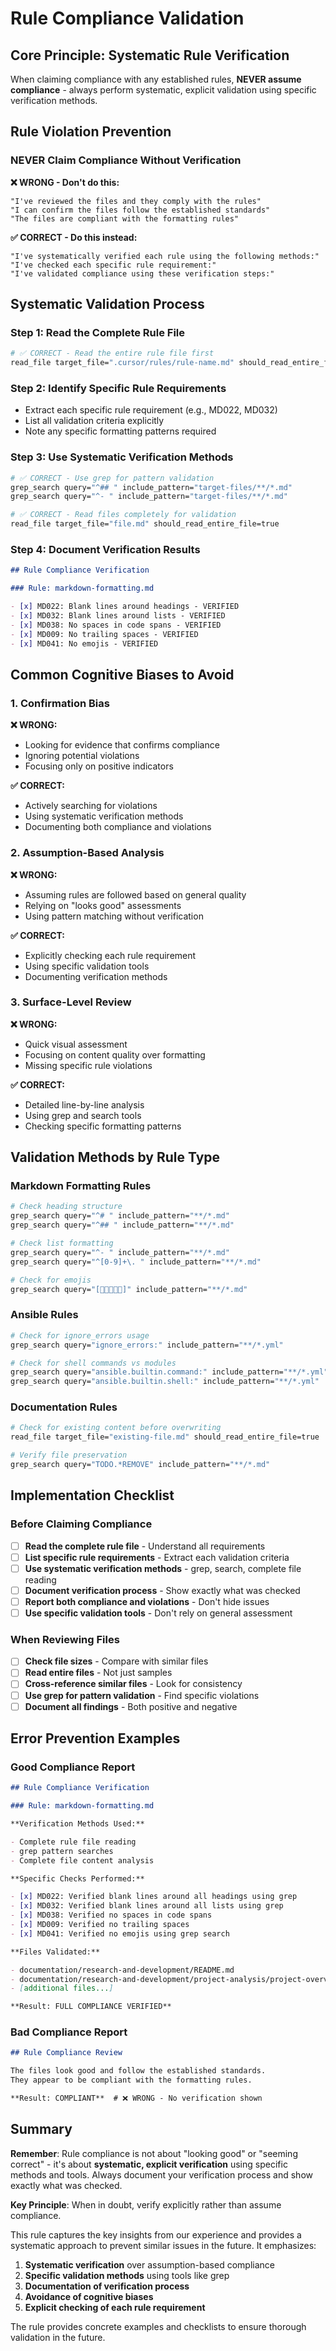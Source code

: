 # Rule Compliance Validation

## Core Principle: Systematic Rule Verification

When claiming compliance with any established rules, **NEVER assume compliance** - always perform systematic, explicit validation using specific verification methods.

## Rule Violation Prevention

### **NEVER Claim Compliance Without Verification**

**❌ WRONG - Don't do this:**

```text
"I've reviewed the files and they comply with the rules"
"I can confirm the files follow the established standards"
"The files are compliant with the formatting rules"
```

**✅ CORRECT - Do this instead:**

```text
"I've systematically verified each rule using the following methods:"
"I've checked each specific rule requirement:"
"I've validated compliance using these verification steps:"
```

## Systematic Validation Process

### **Step 1: Read the Complete Rule File**

```bash
# ✅ CORRECT - Read the entire rule file first
read_file target_file=".cursor/rules/rule-name.md" should_read_entire_file=true
```

### **Step 2: Identify Specific Rule Requirements**

- Extract each specific rule requirement (e.g., MD022, MD032)
- List all validation criteria explicitly
- Note any specific formatting patterns required

### **Step 3: Use Systematic Verification Methods**

```bash
# ✅ CORRECT - Use grep for pattern validation
grep_search query="^## " include_pattern="target-files/**/*.md"
grep_search query="^- " include_pattern="target-files/**/*.md"

# ✅ CORRECT - Read files completely for validation
read_file target_file="file.md" should_read_entire_file=true
```

### **Step 4: Document Verification Results**

```markdown
## Rule Compliance Verification

### Rule: markdown-formatting.md

- [x] MD022: Blank lines around headings - VERIFIED
- [x] MD032: Blank lines around lists - VERIFIED  
- [x] MD038: No spaces in code spans - VERIFIED
- [x] MD009: No trailing spaces - VERIFIED
- [x] MD041: No emojis - VERIFIED
```

## Common Cognitive Biases to Avoid

### **1. Confirmation Bias**

**❌ WRONG:**

- Looking for evidence that confirms compliance
- Ignoring potential violations
- Focusing only on positive indicators

**✅ CORRECT:**

- Actively searching for violations
- Using systematic verification methods
- Documenting both compliance and violations

### **2. Assumption-Based Analysis**

**❌ WRONG:**

- Assuming rules are followed based on general quality
- Relying on "looks good" assessments
- Using pattern matching without verification

**✅ CORRECT:**

- Explicitly checking each rule requirement
- Using specific validation tools
- Documenting verification methods

### **3. Surface-Level Review**

**❌ WRONG:**

- Quick visual assessment
- Focusing on content quality over formatting
- Missing specific rule violations

**✅ CORRECT:**

- Detailed line-by-line analysis
- Using grep and search tools
- Checking specific formatting patterns

## Validation Methods by Rule Type

### **Markdown Formatting Rules**

```bash
# Check heading structure
grep_search query="^# " include_pattern="**/*.md"
grep_search query="^## " include_pattern="**/*.md"

# Check list formatting
grep_search query="^- " include_pattern="**/*.md"
grep_search query="^[0-9]+\. " include_pattern="**/*.md"

# Check for emojis
grep_search query="[🚀✅❌🔧📝]" include_pattern="**/*.md"
```

### **Ansible Rules**

```bash
# Check for ignore_errors usage
grep_search query="ignore_errors:" include_pattern="**/*.yml"

# Check for shell commands vs modules
grep_search query="ansible.builtin.command:" include_pattern="**/*.yml"
grep_search query="ansible.builtin.shell:" include_pattern="**/*.yml"
```

### **Documentation Rules**

```bash
# Check for existing content before overwriting
read_file target_file="existing-file.md" should_read_entire_file=true

# Verify file preservation
grep_search query="TODO.*REMOVE" include_pattern="**/*.md"
```

## Implementation Checklist

### **Before Claiming Compliance**

- [ ] **Read the complete rule file** - Understand all requirements
- [ ] **List specific rule requirements** - Extract each validation criteria
- [ ] **Use systematic verification methods** - grep, search, complete file reading
- [ ] **Document verification process** - Show exactly what was checked
- [ ] **Report both compliance and violations** - Don't hide issues
- [ ] **Use specific validation tools** - Don't rely on general assessment

### **When Reviewing Files**

- [ ] **Check file sizes** - Compare with similar files
- [ ] **Read entire files** - Not just samples
- [ ] **Cross-reference similar files** - Look for consistency
- [ ] **Use grep for pattern validation** - Find specific violations
- [ ] **Document all findings** - Both positive and negative

## Error Prevention Examples

### **Good Compliance Report**

```markdown
## Rule Compliance Verification

### Rule: markdown-formatting.md

**Verification Methods Used:**

- Complete rule file reading
- grep pattern searches
- Complete file content analysis

**Specific Checks Performed:**

- [x] MD022: Verified blank lines around all headings using grep
- [x] MD032: Verified blank lines around all lists using grep  
- [x] MD038: Verified no spaces in code spans
- [x] MD009: Verified no trailing spaces
- [x] MD041: Verified no emojis using grep search

**Files Validated:**

- documentation/research-and-development/README.md
- documentation/research-and-development/project-analysis/project-overview.md
- [additional files...]

**Result: FULL COMPLIANCE VERIFIED**
```

### **Bad Compliance Report**

```markdown
## Rule Compliance Review

The files look good and follow the established standards.
They appear to be compliant with the formatting rules.

**Result: COMPLIANT**  # ❌ WRONG - No verification shown
```

## Summary

**Remember**: Rule compliance is not about "looking good" or "seeming correct" - it's about **systematic, explicit verification** using specific methods and tools. Always document your verification process and show exactly what was checked.

**Key Principle**: When in doubt, verify explicitly rather than assume compliance.

This rule captures the key insights from our experience and provides a systematic approach to prevent similar issues in the future. It emphasizes:

1. **Systematic verification** over assumption-based compliance
2. **Specific validation methods** using tools like grep
3. **Documentation of verification process**
4. **Avoidance of cognitive biases**
5. **Explicit checking of each rule requirement**

The rule provides concrete examples and checklists to ensure thorough validation in the future.
